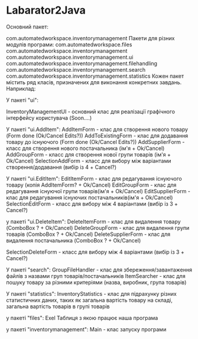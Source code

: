 # Labarator2Java

Основний пакет:

com.automatedworkspace.inventorymanagement
Пакети для різних модулів програми:
com.automatedworkspace.files
com.automatedworkspace.inventorymanagement
com.automatedworkspace.inventorymanagement.ui
com.automatedworkspace.inventorymanagement.filehandling
com.automatedworkspace.inventorymanagement.search
com.automatedworkspace.inventorymanagement.statistics
Кожен пакет містить ряд класів, призначених для виконання конкретних завдань. Наприклад:

У пакеті "ui":

InventoryManagementUI - основний клас для реалізації графічного інтерфейсу користувача (Soon....)


У пакеті "ui.AddItem":
AddItemForm - клас для створення нового товару (Form done (Ok/Cancel Edits?))
AddToExistingForm - клас для додавання товару до існуючого (Form done (Ok/Cancel Edits?)) 
AddSupplierForm - класс для створення нового постачальника (ім'я + Ok/Cancel)
AddGroupForm - класс для створення нової групи товарів (ім'я + Ok/Cancel)
SelectionAddForm - класс для вибору між варіантами створення/додавання (вибір із 4 + Cancel?)

У пакеті "ui.EditItem":
EditItemForm - клас для редагування існуючого товару (копія AddItemForm? + Ok/Cancel)
EditGroupForm - клас для редагування існуючої групи товарів(ім'я + Ok/Cancel)
EditSupplierForm - клас для редагування існуючих постачальників(ім'я + Ok/Cancel)
SelectionEditForm - класс для вибору між 4 варіантами  (вибір із 3 + Cancel?)

у пакеті "ui.DeleteItem":
DeleteItemForm - клас для видалення товару (ComboBox ?  + Ok/Cancel)
DeleteGroupForm - клас для видалення групи товарів (ComboBox ?  + Ok/Cancel)
DeleteSupplierForm - клас для видалення постачальника (ComboBox ?  + Ok/Cancel)

SelectionDeleteForm - класс для вибору між 4 варіантами  (вибір із 3 + Cancel?)


У пакеті "search":
GroupFileHandler - клас для збереження/завантаження файлів з назвами груп товарів/постачальників
ItemSearcher - клас для пошуку товару за різними критеріями (назва, виробник, група товарів)

У пакеті "statistics":
InventoryStatistics - клас для підрахунку різних статистичних даних, таких як загальна вартість товару на складі, загальна вартість товарів в групі товарів

у пакеті "files":
Exel Таблиця з якою працює наша програма

у пакеті "inventorymanagement":
Main - клас запуску програми

